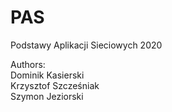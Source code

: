 # PAS
Podstawy Aplikacji Sieciowych 2020  
  
Authors:  
Dominik Kasierski  
Krzysztof Szcześniak  
Szymon Jeziorski
